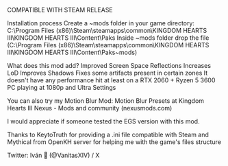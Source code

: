 COMPATIBLE WITH STEAM RELEASE

Installation process
Create a ~mods folder in your game directory: C:\Program Files (x86)\Steam\steamapps\common\KINGDOM HEARTS III\KINGDOM HEARTS III\Content\Paks
Inside ~mods folder drop the file (C:\Program Files (x86)\Steam\steamapps\common\KINGDOM HEARTS III\KINGDOM HEARTS III\Content\Paks\~mods)

What does this mod add?
Improved Screen Space Reflections
Increases LoD
Improves Shadows
Fixes some artifacts present in certain zones
It doesn't have any performance hit at least on a RTX 2060 + Ryzen 5 3600 PC playing at 1080p and Ultra Settings

You can also try my Motion Blur Mod: Motion Blur Presets at Kingdom Hearts III Nexus - Mods and community (nexusmods.com)

I would appreciate if someone tested the EGS version with this mod.

Thanks to KeytoTruth for providing a .ini file compatible with Steam and Mythical from OpenKH server for helping me with the game's files structure

Twitter: Iván 🚀 (@VanitasXIV) / X
